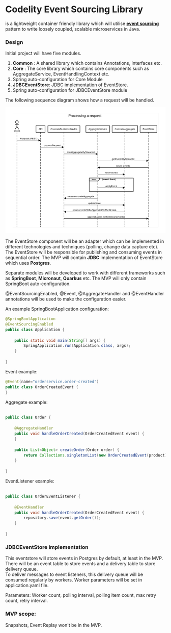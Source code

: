 # Codelity Event Sourcing Library 
is a lightweight container friendly library which will utilise **[event sourcing](https://microservices.io/patterns/data/event-sourcing.html)** pattern to write loosely coupled, scalable microservices in Java.

### Design
Initial project will have five modules. 
1. **Common** : A shared library which contains Annotations, Interfaces etc.
2. **Core** : The core library which contains core components such as AggregateService, EventHandlingContext etc. 
3. Spring auto-configuration for Core Module
4. **JDBCEventStore**: JDBC implementation of EventStore.
5. Spring auto-configuration for JDBCEventStore module

The following sequence diagram shows how a request will be handled.

![Request Processing Sequence Diagram](images/Request-processing-diagram.png)

The EventStore component will be an adapter which can be implemented in different technologies and techniques (polling, change data capture etc). 
The EventStore will be responsible for publishing and consuming events in sequential order. The MVP will contain **JDBC** implementation of EventStore which uses **Postgres**. 

Separate modules will be developed to work with different frameworks such as **SpringBoot**, **Micronaut**, **Quarkus** etc. The MVP will only contain SpringBoot auto-configuration.

@EventSourcingEnabled, @Event, @AggregateHandler and @EventHandler annotations will be used to make the configuration easier.

An example SpringBootApplication configuration:   

``` java
@SpringBootApplication
@EventSourcingEnabled
public class Application {

	public static void main(String[] args) {
		SpringApplication.run(Application.class, args);
	}
	
}
```

Event example: 
``` java
@Event(name="orderservice.order-created")
public class OrderCreatedEvent {
}
```

Aggregate example: 
``` java

public class Order {

    @AggregateHandler
    public void handleOrderCreated(OrderCreatedEvent event) {
    }
    
    public List<Object> createOrder(Order order) {
        return Collections.singletonList(new OrderCreatedEvent(product));
    }
    
}
```

EventListener example: 
``` java

public class OrderEventListener {

    @EventHandler
    public void handleOrderCreated(OrderCreatedEvent event) {
        repository.save(event.getOrder());
    }
    
}
```

### JDBCEventStore implementation

This eventstore will store events in Postgres by default, at least in the MVP. There will be an event table to store events and a delivery table to store delivery queue.  
To deliver messages to event listeners, this delivery queue will be consumed regularly by workers. Worker parameters will be set in application.yaml file.

Parameters: Worker count, polling interval, polling item count, max retry count, retry interval. 

### MVP scope:

Snapshots, Event Replay won't be in the MVP.
